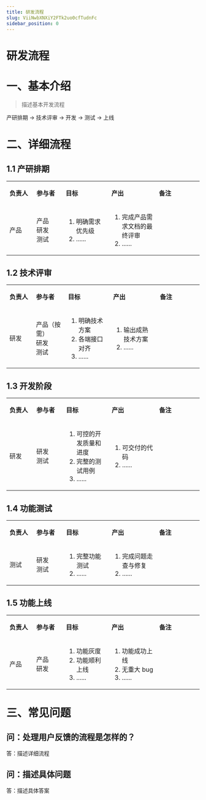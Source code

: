 ```yaml
---
title: 研发流程
slug: ViiNwbXNXiY2FTk2uo0cfTudnFc
sidebar_position: 0
---
```



# 研发流程

# 一、基本介绍

> 描述基本开发流程

产研排期 -&gt; 技术评审 -&gt; 开发 -&gt; 测试 -&gt; 上线

# 二、详细流程

## 1.1 产研排期

<table>
<colgroup>
<col width="100"/>
<col width="110"/>
<col width="158"/>
<col width="166"/>
<col width="177"/>
</colgroup>
<tbody>
<tr><td><p><b>负责人</b></p></td><td><p><b>参与者</b></p></td><td><p><b>目标</b></p></td><td><p><b>产出</b></p></td><td><p><b>备注</b></p></td></tr>
<tr><td><p>产品</p></td><td><p>产品<br/>研发<br/>测试</p></td><td><ol>
<li>明确需求优先级</li>
<li>......</li>
</ol></td><td><ol>
<li>完成产品需求文档的最终评审</li>
<li>......</li>
</ol></td><td></td></tr>
</tbody>
</table>

## 1.2 技术评审

<table>
<colgroup>
<col width="100"/>
<col width="113"/>
<col width="158"/>
<col width="166"/>
<col width="177"/>
</colgroup>
<tbody>
<tr><td><p><b>负责人</b></p></td><td><p><b>参与者</b></p></td><td><p><b>目标</b></p></td><td><p><b>产出</b></p></td><td><p><b>备注</b></p></td></tr>
<tr><td><p>研发</p></td><td><p>产品（按需）<br/>研发<br/>测试</p></td><td><ol>
<li>明确技术方案</li>
<li>各端接口对齐</li>
<li>......</li>
</ol></td><td><ol>
<li>输出成熟技术方案</li>
<li>......</li>
</ol></td><td></td></tr>
</tbody>
</table>

## 1.3 开发阶段

<table>
<colgroup>
<col width="100"/>
<col width="113"/>
<col width="158"/>
<col width="166"/>
<col width="177"/>
</colgroup>
<tbody>
<tr><td><p><b>负责人</b></p></td><td><p><b>参与者</b></p></td><td><p><b>目标</b></p></td><td><p><b>产出</b></p></td><td><p><b>备注</b></p></td></tr>
<tr><td><p>研发</p></td><td><p>研发<br/>测试</p></td><td><ol>
<li>可控的开发质量和进度</li>
<li>完整的测试用例</li>
<li>......</li>
</ol></td><td><ol>
<li>可交付的代码</li>
<li>......</li>
</ol></td><td></td></tr>
</tbody>
</table>

## 1.4 功能测试

<table>
<colgroup>
<col width="100"/>
<col width="113"/>
<col width="158"/>
<col width="166"/>
<col width="177"/>
</colgroup>
<tbody>
<tr><td><p><b>负责人</b></p></td><td><p><b>参与者</b></p></td><td><p><b>目标</b></p></td><td><p><b>产出</b></p></td><td><p><b>备注</b></p></td></tr>
<tr><td><p>测试</p></td><td><p>研发<br/>测试</p></td><td><ol>
<li>完整功能测试</li>
<li>......</li>
</ol></td><td><ol>
<li>完成问题走查与修复</li>
<li>......</li>
</ol></td><td></td></tr>
</tbody>
</table>

## 1.5 功能上线

<table>
<colgroup>
<col width="100"/>
<col width="113"/>
<col width="158"/>
<col width="166"/>
<col width="177"/>
</colgroup>
<tbody>
<tr><td><p><b>负责人</b></p></td><td><p><b>参与者</b></p></td><td><p><b>目标</b></p></td><td><p><b>产出</b></p></td><td><p><b>备注</b></p></td></tr>
<tr><td><p>产品</p></td><td><p>产品<br/>研发</p></td><td><ol>
<li>功能灰度</li>
<li>功能顺利上线</li>
<li>......</li>
</ol></td><td><ol>
<li>功能成功上线</li>
<li>无重大 bug</li>
<li>......</li>
</ol></td><td></td></tr>
</tbody>
</table>

# 三、常见问题

## 问：处理用户反馈的流程是怎样的？

答：描述详细流程

## 问：描述具体问题

答：描述具体答案

